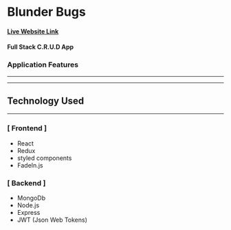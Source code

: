 # Blunder Bugs

#### [Live Website Link](https://goalsettercw.herokuapp.com/)

#### Full Stack C.R.U.D App

### Application Features

---

---

## Technology Used

---

### [ Frontend ]

- React
- Redux
- styled components
- FadeIn.js

### [ Backend ]

- MongoDb
- Node.js
- Express
- JWT (Json Web Tokens)
